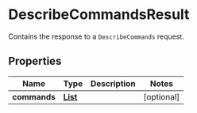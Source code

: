 

# DescribeCommandsResult

Contains the response to a <code>DescribeCommands</code> request.

## Properties

| Name | Type | Description | Notes |
|------------ | ------------- | ------------- | -------------|
|**commands** | [**List**](List.md) |  |  [optional] |



